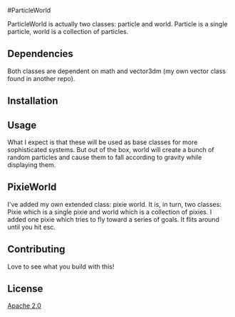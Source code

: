 #ParticleWorld

ParticleWorld is actually two classes: particle and world. Particle is a single particle, world is a collection of particles.

## Dependencies

Both classes are dependent on math and vector3dm (my own vector class found in another repo).

## Installation

## Usage
What I expect is that these will be used as base classes for more sophisticated systems. But out of the box, world will create a bunch of random particles and cause them to fall according to gravity while displaying them. 

## PixieWorld
I've added my own extended class: pixie world. It is, in turn, two classes: Pixie which is a single pixie and world which is a collection of pixies. 
I added one pixie which tries to fly toward a series of goals. It flits around until you hit esc.

## Contributing
Love to see what you build with this!

## License

[Apache 2.0](https://www.apache.org/licenses/LICENSE-2.0)
